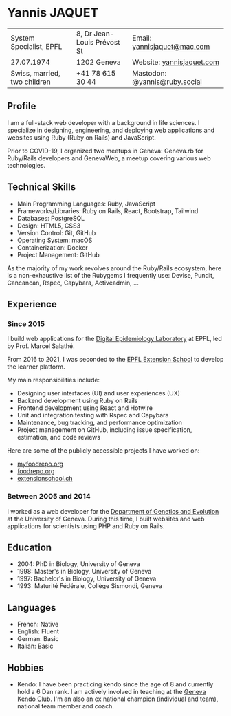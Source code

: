# Yannis JAQUET

||||
|-------------------------|-----------------------------|--------------------------------------------------------|
| System Specialist, EPFL | 8, Dr Jean-Louis Prévost St | Email: [yannisjaquet@mac.com](mailto:yannisjaquet@mac.com) |
| 27.07.1974              | 1202 Geneva                 | Website: [yannisjaquet.com](https://yannisjaquet.com)  |
| Swiss, married, two children | +41 78 615 30 44     | Mastodon: [@yannis@ruby.social](https://ruby.social/@yannis)           |

## Profile

I am a full-stack web developer with a background in life sciences. I specialize in designing, engineering, and deploying web applications and websites using Ruby (Ruby on Rails) and JavaScript.

Prior to COVID-19, I organized two meetups in Geneva: Geneva.rb for Ruby/Rails developers and GenevaWeb, a meetup covering various web technologies.

## Technical Skills

- Main Programming Languages: Ruby, JavaScript
- Frameworks/Libraries: Ruby on Rails, React, Bootstrap, Tailwind
- Databases: PostgreSQL
- Design: HTML5, CSS3
- Version Control: Git, GitHub
- Operating System: macOS
- Containerization: Docker
- Project Management: GitHub

As the majority of my work revolves around the Ruby/Rails ecosystem, here is a non-exhaustive list of the Rubygems I frequently use: Devise, Pundit, Cancancan, Rspec, Capybara, Activeadmin, ...

## Experience

### Since 2015

I build web applications for the [Digital Epidemiology Laboratory](https://www.digitalepidemiologylab.org) at EPFL, led by Prof. Marcel Salathé.

From 2016 to 2021, I was seconded to the [EPFL Extension School](https://www.extensionschool.ch) to develop the learner platform.

My main responsibilities include:

- Designing user interfaces (UI) and user experiences (UX)
- Backend development using Ruby on Rails
- Frontend development using React and Hotwire
- Unit and integration testing with Rspec and Capybara
- Maintenance, bug tracking, and performance optimization
- Project management on GitHub, including issue specification, estimation, and code reviews

Here are some of the publicly accessible projects I have worked on:

- [myfoodrepo.org](https://myfoodrepo.org/)
- [foodrepo.org](https://foodrepo.org/)
- [extensionschool.ch](https://learn.extensionschool.ch)

### Between 2005 and 2014

I worked as a web developer for the [Department of Genetics and Evolution](https://genev.unige.ch) at the University of Geneva. During this time, I built websites and web applications for scientists using PHP and Ruby on Rails.

## Education

- 2004: PhD in Biology, University of Geneva
- 1998: Master's in Biology, University of Geneva
- 1997: Bachelor's in Biology, University of Geneva
- 1993: Maturité Fédérale, Collège Sismondi, Geneva

## Languages

- French: Native
- English: Fluent
- German: Basic
- Italian: Basic

## Hobbies

- Kendo: I have been practicing kendo since the age of 8 and currently hold a 6 Dan rank. I am actively involved in teaching at the [Geneva Kendo Club](https://sdkbudo.ch/kendo). I'm an also an ex national champion (individual and team), national team member and coach.

